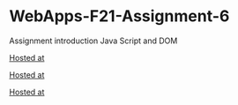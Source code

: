 # WebApps-F21-Assignment-6
Assignment introduction Java Script and DOM

[Hosted at](https://github.com/44-563-WebApps-F21/webapps-f21-assignment-6-SaiKiranReddy17/blob/main/pass.html)

[Hosted at](https://github.com/44-563-WebApps-F21/webapps-f21-assignment-6-SaiKiranReddy17/blob/main/arithmetic.html)

[Hosted at](https://github.com/44-563-WebApps-F21/webapps-f21-assignment-6-SaiKiranReddy17/blob/main/car.html)